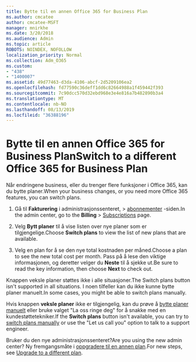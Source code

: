 ```yaml
---
title: Bytte til en annen Office 365 for Business Plan
ms.author: cmcatee
author: cmcatee-MSFT
manager: mnirkhe
ms.date: 3/20/2018
ms.audience: Admin
ms.topic: article
ROBOTS: NOINDEX, NOFOLLOW
localization_priority: Normal
ms.collection: Adm_O365
ms.custom:
- "438"
- "1400007"
ms.assetid: 49d77463-d3da-4106-abcf-2d5209106ea2
ms.openlocfilehash: fd77590c36deff1dd6c82664988a1f459442f393
ms.sourcegitcommit: 7c90dcc570d32ebd968e3e4e816a7b482890b3a4
ms.translationtype: MT
ms.contentlocale: nb-NO
ms.lasthandoff: 08/13/2019
ms.locfileid: "36388196"
---
```

# <a name="switch-to-a-different-office-365-for-business-plan"></a><span data-ttu-id="5c84d-102">Bytte til en annen Office 365 for Business Plan</span><span class="sxs-lookup"><span data-stu-id="5c84d-102">Switch to a different Office 365 for Business Plan</span></span>

<span data-ttu-id="5c84d-103">Når endringene business, eller du trenger flere funksjoner i Office 365, kan du bytte planer.</span><span class="sxs-lookup"><span data-stu-id="5c84d-103">When your business changes, or you need more Office 365 features, you can switch plans.</span></span>
  
1. <span data-ttu-id="5c84d-104">Gå til **Fakturering** i administrasjonssenteret, \> [abonnementer](https://go.microsoft.com/fwlink/p/?linkid=842054) -siden.</span><span class="sxs-lookup"><span data-stu-id="5c84d-104">In the admin center, go to the **Billing** \> [Subscriptions](https://go.microsoft.com/fwlink/p/?linkid=842054) page.</span></span>

2. <span data-ttu-id="5c84d-105">Velg **Bytt planer** til å vise listen over nye planer som er tilgjengelige.</span><span class="sxs-lookup"><span data-stu-id="5c84d-105">Choose **Switch plans** to view the list of new plans that are available.</span></span>

3. <span data-ttu-id="5c84d-106">Velg en plan for å se den nye total kostnaden per måned.</span><span class="sxs-lookup"><span data-stu-id="5c84d-106">Choose a plan to see the new total cost per month.</span></span> <span data-ttu-id="5c84d-107">Pass på å lese den viktige informasjonen, og deretter velger du **Neste** til å sjekke ut.</span><span class="sxs-lookup"><span data-stu-id="5c84d-107">Be sure to read the key information, then choose **Next** to check out.</span></span>

<span data-ttu-id="5c84d-108">Knappen veksle planer støttes ikke i alle situasjoner.</span><span class="sxs-lookup"><span data-stu-id="5c84d-108">The Switch plans button isn't supported in all situations.</span></span> <span data-ttu-id="5c84d-109">I noen tilfeller kan du ikke kunne bytte planer manuelt.</span><span class="sxs-lookup"><span data-stu-id="5c84d-109">In some cases, you might be able to switch plans manually.</span></span>
  
<span data-ttu-id="5c84d-110">Hvis knappen **veksle planer** ikke er tilgjengelig, kan du prøve å [bytte planer manuelt](https://docs.microsoft.com/en-us/office365/admin/misc/switch-plans-manually) eller bruke valget "La oss ringe deg" for å snakke med en kundestøttetekniker.</span><span class="sxs-lookup"><span data-stu-id="5c84d-110">If the **Switch plans** button isn't available, you can try to [switch plans manually](https://docs.microsoft.com/en-us/office365/admin/misc/switch-plans-manually) or use the "Let us call you" option to talk to a support engineer.</span></span>
  
<span data-ttu-id="5c84d-111">Bruker du den nye administrasjonssenteret?</span><span class="sxs-lookup"><span data-stu-id="5c84d-111">Are you using the new admin center?</span></span> <span data-ttu-id="5c84d-112">Ny fremgangsmåte i [oppgradere til en annen plan](https://docs.microsoft.com/en-us/office365/admin/subscriptions-and-billing/upgrade-to-different-plan).</span><span class="sxs-lookup"><span data-stu-id="5c84d-112">For new steps, see [Upgrade to a different plan](https://docs.microsoft.com/en-us/office365/admin/subscriptions-and-billing/upgrade-to-different-plan).</span></span>  